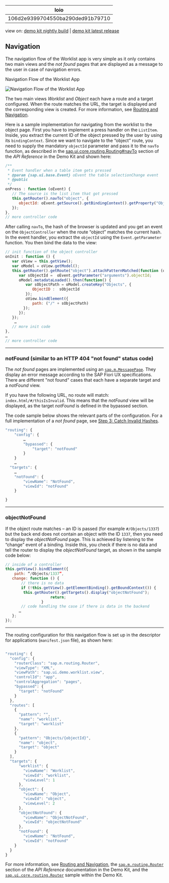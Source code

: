 <!-- loio106d2e9399704550ba290ded91b79710 -->

| loio |
| -----|
| 106d2e9399704550ba290ded91b79710 |

<div id="loio">

view on: [demo kit nightly build](https://openui5nightly.hana.ondemand.com/#/topic/106d2e9399704550ba290ded91b79710) | [demo kit latest release](https://openui5.hana.ondemand.com/#/topic/106d2e9399704550ba290ded91b79710)</div>

## Navigation

The navigation flow of the Worklist app is very simple as it only contains two main views and the *not found* pages that are displayed as a message to the user in case of navigation errors.

  
  
<a name="loio106d2e9399704550ba290ded91b79710__fig_orz_s5z_1t"/>Navigation Flow of the Worklist App

 ![](loioa0a0f7231fc741eeaf450254e09ab001_LowRes.png "Navigation Flow of the Worklist App") 

The two main views *Worklist* and *Object* each have a route and a target configured. When the route matches the URL, the target is displayed and the corresponding view is created. For more information, see [Routing and Navigation](Routing_and_Navigation_3d18f20.md).

Here is a sample implementation for navigating from the worklist to the object page. First you have to implement a press handler on the `ListItem`. Inside, you extract the current ID of the object pressed by the user by using its `bindingContext`. Since we want to navigate to the “object” route, you need to supply the mandatory `objectId` parameter and pass it to the `navTo` function, as described in the [sap.ui.core.routing.Routing\#navTo](https://openui5.hana.ondemand.com/#/api/sap.ui.core.routing.Router/methods/navTo) section of the *API Reference* in the Demo Kit and shown here:

``` js
/**
 * Event handler when a table item gets pressed
 * @param {sap.ui.base.Event} oEvent the table selectionChange event
 * @public
 */
onPress : function (oEvent) {
   // The source is the list item that got pressed
   this.getRouter().navTo("object", {
      objectId: oEvent.getSource().getBindingContext().getProperty("ObjectID")
   });
},
// more controller code
```

After calling `navTo`, the hash of the browser is updated and you get an event on the `ObjectController` when the route “object” matches the current hash. In the event handler, you extract the `objectId` using the `Event.getParameter` function. You then bind the data to the view:

``` js
// init function of the object controller
onInit : function () {
   var oView = this.getView();
   var oModel = oView.getModel();
   this.getRouter().getRoute("object").attachPatternMatched(function (oEvent) {
      var sObjectId =  oEvent.getParameter("arguments").objectId;
      oModel.metadataLoaded().then(function() {
         var sObjectPath = oModel.createKey("Objects", {
            ObjectID :  sObjectId
         });
         oView.bindElement({
			path: ("/" + sObjectPath)
		});
      });
   });
	…
   // more init code
}, 
…
// more controller code
```

***

### notFound \(similar to an HTTP 404 "not found" status code\)

The *not found* pages are implemented using an [`sap.m.MessagePage`](https://openui5.hana.ondemand.com/#/entity/sap.m.MessagePage). They display an error message according to the SAP Fiori UX specifications. There are different "not found" cases that each have a separate target and a *notFound* view.

If you have the following URL, no route will match: `index.html/#/thisIsInvalid`. This means that the *notFound* view will be displayed, as the target *notFound* is defined in the bypassed section.

The code sample below shows the relevant parts of the configuration. For a full implementation of a *not found* page, see [Step 3: Catch Invalid Hashes](Step_3_Catch_Invalid_Hashes_e047e05.md).

``` js
"routing": {
	"config": {
		…
		"bypassed": {
	  		"target": "notFound"
		}
	}
	…
  "targets": {
	…
	"notFound": {
		"viewName": "NotFound",
		"viewId": "notFound"
	}

}
```

***

### objectNotFound

If the object route matches – an ID is passed \(for example `#/Objects/1337`\) but the back end does not contain an object with the ID `1337`, then you need to display the *objectNotFound* page. This is achieved by listening to the “change” event of a binding. Inside this, you check if there is no data and tell the router to display the *objectNotFound* target, as shown in the sample code below:

``` js
// inside of a controller
this.getView().bindElement({
	path: “/Objects/1337”,
   change: function () {
       // there is no data
       if (!this.getView().getElementBinding().getBoundContext()) {
		this.getRouter().getTargets().display("objectNotFound");
					return;
				}
	   // code handling the case if there is data in the backend
      …
   };
});
```

***

The routing configuration for this navigation flow is set up in the descriptor for applications \(`manifest.json` file\), as shown here:

``` js

"routing": {
  "config": {
	"routerClass": "sap.m.routing.Router",
	"viewType": "XML",
	"viewPath": "sap.ui.demo.worklist.view",
	"controlId": "app",
	"controlAggregation": "pages",
	"bypassed": {
	  "target": "notFound"
	}
  },
  "routes": [
	{
	  "pattern": "",
	  "name": "worklist",
	  "target": "worklist"
	},
	{
	  "pattern": "Objects/{objectId}",
	  "name": "object",
	  "target": "object"
	}
  ],
  "targets": {
	  "worklist": {
		"viewName": "Worklist",
		"viewId": "worklist",
		"viewLevel": 1
	  },
	  "object": {
		"viewName": "Object",
		"viewId": "object",
		"viewLevel": 2
	  },
	  "objectNotFound": {
		"viewName": "ObjectNotFound",
		"viewId": "objectNotFound"
	  },
	  "notFound": {
		"viewName": "NotFound",
		"viewId": "notFound"
	}
  }
}

```

For more information, see [Routing and Navigation](Routing_and_Navigation_3d18f20.md), the [`sap.m.routing.Router`](https://openui5.hana.ondemand.com/#/api/sap.m.routing.Router) section of the *API Reference* documentation in the Demo Kit, and the [`sap.ui.core.routing.Router`](https://openui5.hana.ondemand.com/#/entity/sap.ui.core.routing.Router/sample) sample within the Demo Kit.

